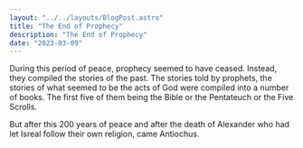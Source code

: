 ```yaml
---
layout: "../../layouts/BlogPost.astro"
title: "The End of Prophecy"
description: "The End of Prophecy"
date: "2023-03-09"
---
```


During this period of peace, prophecy seemed to have ceased. Instead, they compiled the stories of the past. The stories told by prophets, the stories of what seemed to be the acts of God were compiled into a number of books. The first five of them being the Bible or the Pentateuch or the Five Scrolls. 


But after this 200 years of peace and after the death of Alexander who had let Isreal follow their own religion, came Antiochus.

